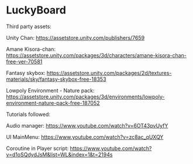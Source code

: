 # LuckyBoard

Third party assets:

Unity Chan:
https://assetstore.unity.com/publishers/7659

Amane Kisora-chan:
https://assetstore.unity.com/packages/3d/characters/amane-kisora-chan-free-ver-70581

Fantasy skybox:
https://assetstore.unity.com/packages/2d/textures-materials/sky/fantasy-skybox-free-18353

Lowpoly Environment - Nature pack:
https://assetstore.unity.com/packages/3d/environments/lowpoly-environment-nature-pack-free-187052


Tutorials followed:

Audio manager:
https://www.youtube.com/watch?v=6OT43pvUyfY

UI MainMenu:
https://www.youtube.com/watch?v=zc8ac_qUXQY

Coroutine in Player script:
https://www.youtube.com/watch?v=d1oSQdydJsM&list=WL&index=1&t=2194s